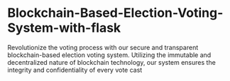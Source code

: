# Blockchain-Based-Election-Voting-System-with-flask
Revolutionize the voting process with our secure and transparent blockchain-based election voting system. Utilizing the immutable and decentralized nature of blockchain technology, our system ensures the integrity and confidentiality of every vote cast

